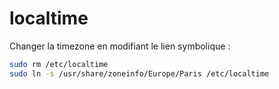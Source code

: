 localtime
=========

Changer la timezone en modifiant le lien symbolique :

```bash
sudo rm /etc/localtime
sudo ln -s /usr/share/zoneinfo/Europe/Paris /etc/localtime
```

